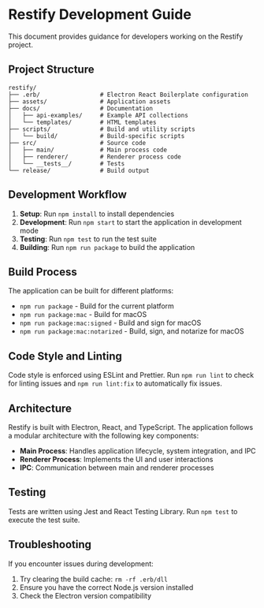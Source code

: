 # Restify Development Guide

This document provides guidance for developers working on the Restify project.

## Project Structure

```
restify/
├── .erb/                 # Electron React Boilerplate configuration
├── assets/               # Application assets
├── docs/                 # Documentation
│   ├── api-examples/     # Example API collections
│   └── templates/        # HTML templates
├── scripts/              # Build and utility scripts
│   └── build/            # Build-specific scripts
├── src/                  # Source code
│   ├── main/             # Main process code
│   ├── renderer/         # Renderer process code
│   └── __tests__/        # Tests
└── release/              # Build output
```

## Development Workflow

1. **Setup**: Run `npm install` to install dependencies
2. **Development**: Run `npm start` to start the application in development mode
3. **Testing**: Run `npm test` to run the test suite
4. **Building**: Run `npm run package` to build the application

## Build Process

The application can be built for different platforms:

- `npm run package` - Build for the current platform
- `npm run package:mac` - Build for macOS
- `npm run package:mac:signed` - Build and sign for macOS
- `npm run package:mac:notarized` - Build, sign, and notarize for macOS

## Code Style and Linting

Code style is enforced using ESLint and Prettier. Run `npm run lint` to check for linting issues and `npm run lint:fix` to automatically fix issues.

## Architecture

Restify is built with Electron, React, and TypeScript. The application follows a modular architecture with the following key components:

- **Main Process**: Handles application lifecycle, system integration, and IPC
- **Renderer Process**: Implements the UI and user interactions
- **IPC**: Communication between main and renderer processes

## Testing

Tests are written using Jest and React Testing Library. Run `npm test` to execute the test suite.

## Troubleshooting

If you encounter issues during development:

1. Try clearing the build cache: `rm -rf .erb/dll`
2. Ensure you have the correct Node.js version installed
3. Check the Electron version compatibility 